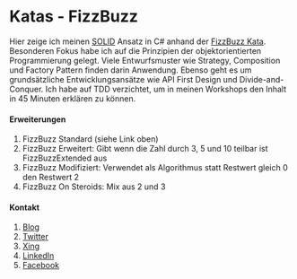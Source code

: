 Katas - FizzBuzz
==================

Hier zeige ich meinen [SOLID](https://de.wikipedia.org/wiki/Prinzipien_objektorientierten_Designs) Ansatz in C# anhand der [FizzBuzz Kata](http://www.codingdojo.org/cgi-bin/wiki.pl?KataFizzBuzz).
Besonderen Fokus habe ich auf die Prinzipien der objektorientierten Programmierung gelegt. Viele Entwurfsmuster wie Strategy, Composition und Factory Pattern finden darin Anwendung.
Ebenso geht es um grundsätzliche Entwicklungsansätze wie API First Design und Divide-and-Conquer. Ich habe auf TDD verzichtet, um in meinen Workshops den Inhalt in 45 Minuten erklären zu können.

#### Erweiterungen

1. FizzBuzz Standard (siehe Link oben)
2. FizzBuzz Erweitert: Gibt wenn die Zahl durch 3, 5 und 10 teilbar ist FizzBuzzExtended aus
3. FizzBuzz Modifiziert: Verwendet als Algorithmus statt Restwert gleich 0 den Restwert 2
4. FizzBuzz On Steroids: Mix aus 2 und 3

#### Kontakt
1. [Blog](https://e.co-IT.eu/uli-armbruster/blog)
2. [Twitter](https://e.co-IT.eu/uli-armbruster/twitter)
3. [Xing](https://e.co-IT.eu/uli-armbruster/xing)
4. [LinkedIn](https://e.co-IT.eu/uli-armbruster/xing)
5. [Facebook](https://e.co-IT.eu/uli-armbruster/facebook)